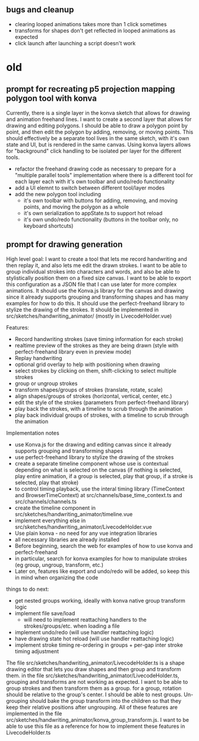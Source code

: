 



## bugs and cleanup 
- clearing looped animations takes more than 1 click sometimes
- transforms for shapes don't get reflected in looped animations as expected
- click launch after launching a script doesn't work










# old


## prompt for recreating p5 projection mapping polygon tool with konva
Currently, there is a single layer in the konva sketch that allows for drawing and animation freehand lines. I want to create a second layer that allows for drawing and editing polygons. I should be able to draw a polygon point by point, and then edit the polygon by adding, removing, or moving points. This should effectively be a separate tool lives in the same sketch, with it's own state and UI, but is rendered in the same canvas. Using konva layers allows for "background" click handling to be isolated per layer for the different tools. 

- refactor the freehand drawing code as necessary to prepare for a "multiple parallel tools" implementation where there is a different tool for each layer each with it's own toolbar and undo/redo functionality
- add a UI elemnt to switch between different tool/layer modes
- add the new polygon tool including
  - it's own toolbar with buttons for adding, removing, and moving points, and moving the polygon as a whole
  - it's own serialization to appState.ts to support hot reload
  - it's own undo/redo functionality (buttons in the toolbar only, no keyboard shortcuts)


## prompt for drawing generation

High level goal:
I want to create a tool that lets me record handwriting and then replay it, and also lets me edit the drawn strokes. I want to be able to group individual strokes into characters and words, and also be able to stylistically position them on a fixed size canvas. I want to be able to export this configuration as a JSON file that I can use later for more complex animations. It should use the Konva.js library for the canvas and drawing since it already supports grouping and transforming shapes and has many examples for how to do this. It should use the perfect-freehand library to stylize the drawing of the strokes. It should be implemented in src/sketches/handwriting_animator/ (mostly in LivecodeHolder.vue)


Features:
- Record handwriting strokes (save timing information for each stroke)
- realtime preview of the strokes as they are being drawn (style with perfect-freehand library even in preview mode)
- Replay handwriting
- optional grid overlay to help with positioning when drawing
- select strokes by clicking on them, shift-clicking to select multiple strokes
- group or ungroup strokes
- transform shapes/groups of strokes (translate, rotate, scale) 
- align shapes/groups of strokes (horizontal, vertical, center, etc.)
- edit the style of the strokes (parameters from perfect-freehand library)
- play back the strokes, with a timeline to scrub through the animation
- play back individual groups of strokes, with a timeline to scrub through the animation

Implementation notes
- use Konva.js for the drawing and editing canvas since it already supports grouping and transforming shapes
- use perfect-freehand library to stylize the drawing of the strokes 
- create a separate timeline component whose use is contextual depending on what is selected on the canvas (if nothing is selected, play entire animation, if a group is selected, play that group, if a stroke is selected, play that stroke)
- to control timing playback, use the interal timing library (TimeContext and BrowserTimeContext) at src/channels/base_time_context.ts and src/channels/channels.ts
- create the timeline component in src/sketches/handwriting_animator/timeline.vue
- implement everything else in src/sketches/handwriting_animator/LivecodeHolder.vue
- Use plain konva - no need for any vue integration libraries
- all necessary libraries are already installed
- Before beginning, search the web for examples of how to use konva and perfect-freehand
- in particular, search for konva examples for how to manipulate strokes (eg group, ungroup, transform, etc.) 
- Later on, features like export and undo/redo will be added, so keep this in mind when organizing the code







things to do next:
- get nested groups working, ideally with konva native group transform logic
- implement file save/load
  - will need to implement reattaching handlers to the strokes/groups/etc. when loading a file
- implement undo/redo (will use handler reattaching logic)
- have drawing state hot reload (will use handler reattaching logic)
- implement stroke timing re-ordering in groups + per-gap inter stroke timing adjustment


The file src/sketches/handwriting_animator/LivecodeHolder.ts is a shape drawing editor that lets you draw shapes and then group and transform them.
in the file src/sketches/handwriting_animator/LivecodeHolder.ts, grouping and transforms are not working as expected. I want to be able to group strokes and then transform them as a group. for a group, rotation should be relative to the group's center. I should be able to nest groups. Un-grouping should bake the group transform into the children so that they keep their relative positions after ungrouping. All of these features are implemented in the file src/sketches/handwriting_animator/konva_group_transform.js. I want to be able to use this file as a reference for how to implement these features in LivecodeHolder.ts
